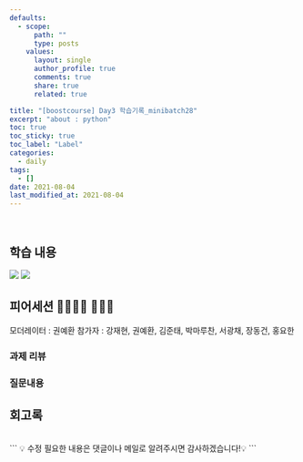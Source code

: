 ```yaml
---
defaults:
  - scope:
      path: ""
      type: posts
    values:
      layout: single
      author_profile: true
      comments: true
      share: true
      related: true

title: "[boostcourse] Day3 학습기록_minibatch28"
excerpt: "about : python"
toc: true
toc_sticky: true
toc_label: "Label"
categories:
  - daily
tags:
  - []
date: 2021-08-04
last_modified_at: 2021-08-04
---
```

<br>

## 학습 내용

<a href="https://hongsusoo.github.io/AI_basic/statistics_basic"><img src="https://img.shields.io/badge/-통계학-red"/></a> <a href="https://hongsusoo.github.io/AI_basic/CNN_basic"><img src="https://img.shields.io/badge/-CNN-red"/></a>




## 피어세션 👨‍👨‍👦‍👦 👨‍👨‍👦

모더레이터 : 권예환
참가자 : 강재현, 권예환, 김준태, 박마루찬, 서광채, 장동건, 홍요한


### 과제 리뷰


### 질문내용


## 회고록



<br>
```
💡 수정 필요한 내용은 댓글이나 메일로 알려주시면 감사하겠습니다!💡 
```
